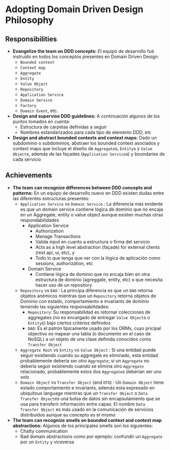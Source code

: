 #                  Adopting Domain Driven Design Philosophy

## Responsibilities

* **Evangelize the team on DDD concepts:** El equipo de desarrollo fué instruído en todos los conceptos presentes en Domain Driven Design:
  * `Bounded context`
  * `Context map`
  * `Aggregate`
  * `Entity`
  * `Value Object`
  * `Repository`
  * `Application Service`
  * `Domain Service`
  * `Factory`
  * `Domain Event`, etc.
* **Design and supervise DDD guidelines:** A continuación algunos de los puntos tomados en cuenta:
  * Estructura de carpetas definidas a seguir
  * Nombres estandarizados para cada tipo de elemento DDD, etc 
* **Design and abstract bounded contexts and context maps:** Dado un subdominio o subdominios, abstraer los bounded context asociados y context maps que incluye el diseño de `Aggregate`s, `Entity`s y `Value Object`s, además de las façades \(`Application Service`s\) y boundaries de cada servicio

## Achievements

* **The team can recognize differences between DDD concepts and patterns:** En un equipo de desarrollo nuevo en DDD existen dudas entre las diferentes estructuras presentes:
  * `Application Service` vs `Domain Service` : La diferencia más evidente es que un domain service contiene lógica de dominio que no encaja en un Aggregate, entity o value object aunque existen muchas otras respondabilidades
    * Application Service
      * Authorization
      * Manage Transactions
      * Valida input en cuanto a estructura o firma del servicio
      * Acts as a high level abstraction \(façade\) for external clients \(rest api, ui, etc\), y
      * Todo lo que tenga que ver con la lógica de aplicación como sessions, authorization, etc
    * Domain Service
      * Contiene lógica de dominio que no encaja bien en otra estructura de dominio \(agreggate, entity, etc\) o que necesita hacer uso de un repository
  * `Repository` vs `DAO` : La principa diferencia es que un `DAO` retorna objetos anémicos mientras que un `Repository` retorna objetos de Dominio con estado, comportamiento e invariants de dominio teniendo las siguientes responsabilidades:
    * `Repository`_:_ Su responsabilidad es retornar colecciones de aggregates \(no es encargado de entregar `Value Object`s o `Entity`s\) bajo ciertos criterios definidos
    * `DAO`_:_ Es el patrón típicamente usado por los ORMs, cuyo pricipal objectivo es mapear una tabla \(o documento en el caso de NoSQL\) a un objeto de una clase definida conocidos como `Transfer Object`
  * `Aggregate Root` vs `Entity` vs `Value Object` : Si una entidad puede seguir existiendo cuando su aggregate es eliminado, esta entidad probablemente debería ser otro `Aggregate`; si un `Aggregate` no debería seguir existiendo cuando se elimina otro `Aggregate` relacionado, probablemente estos dos `Aggregate`s deberían ser uno solo
  * `Domain Object` vs `Transfer Object` \(and `DTO`\) : Un `Domain Object` tiene estado comportamiento e invariants, además esta expresado en ubiquitous language mientras que un `Transfer Object` o `Data Transfer Object`es una bolsa de datos sin encapsulamiento que se usa para transferir información entre capas. El nombre `Data Transfer Object` es más usado en la comunicación de servicios distribuídos aunque su concepto es el mismo
* **The team can recognize smells on bounded context and context map abstractions:** Algunos de los principales smells son los siguientes:
  * Chatty communication
  * Bad domain abstractions como por ejemplo: confundir un `Aggregate` por un `Entity` y viceversa



